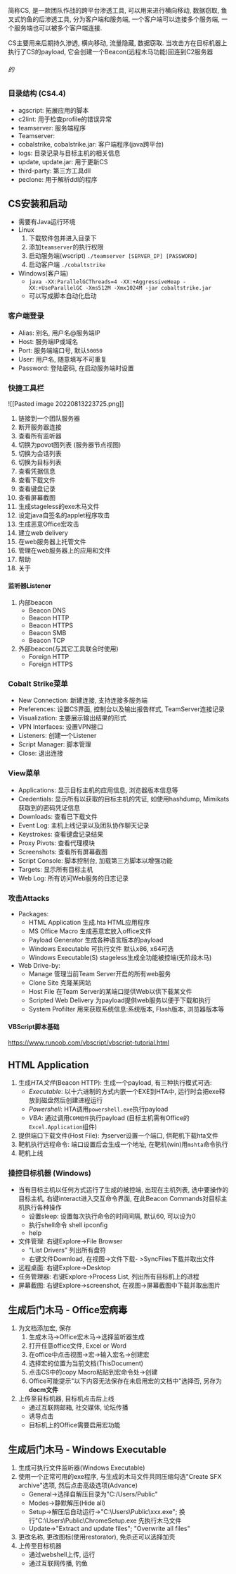 简称CS, 是一款团队作战的跨平台渗透工具, 可以用来进行横向移动, 数据窃取, 鱼叉式钓鱼的后渗透工具, 分为客户端和服务端, 一个客户端可以连接多个服务端, 一个服务端也可以被多个客户端连接.

CS主要用来后期持久渗透, 横向移动, 流量隐藏, 数据窃取. 当攻击方在目标机器上执行了CS的payload, 它会创建一个Beacon(远程木马功能)回连到C2服务器
###### 的
### 目录结构 (CS4.4)
- agscript: 拓展应用的脚本
- c2lint: 用于检查profile的错误异常
- teamserver: 服务端程序
- Teamserver: 
- cobalstrike, cobalstrike.jar: 客户端程序(java跨平台)
- logs: 目录记录与目标主机的相关信息
- update, update.jar: 用于更新CS
- third-party: 第三方工具dll
- peclone: 用于解析ddl的程序

## CS安装和启动
- 需要有Java运行环境
- Linux
	1. 下载软件包并进入目录下
	2. 添加`teamserver`的执行权限
	3. 启动服务端(wscript) `./teamserver [SERVER_IP] [PASSWORD]`
	4. 启动客户端 `./cobaltstrike`
- Windows(客户端)
	- `java -XX:ParallelGCThreads=4 -XX:+AggressiveHeap -XX:+UseParallelGC -Xms512M -Xmx1024M -jar cobaltstrike.jar`
	- 可以写成脚本自动化启动

### 客户端登录
- Alias: 别名, 用户名@服务端IP
- Host: 服务端IP或域名
- Port: 服务端端口号, 默认`50050`
- User: 用户名, 随意填写不可重复
- Password: 登陆密码, 在启动服务端时设置

### 快捷工具栏
![[Pasted image 20220813223725.png]]
1. 链接到一个团队服务器
2. 断开服务器连接
3. 查看所有监听器
4. 切换为povot图列表 (服务器节点视图)
5. 切换为会话列表
6. 切换为目标列表
7. 查看凭据信息
8. 查看下载文件
9. 查看键盘记录
10. 查看屏幕截图
11. 生成stageless的exe木马文件
12. 设定java自签名的applet程序攻击
13. 生成恶意Office宏攻击
14. 建立web delivery
15. 在web服务器上托管文件
16. 管理在web服务器上的应用和文件
17. 帮助
18. 关于

#### 监听器Listener
1. 内部beacon
	- Beacon DNS
	- Beacon HTTP
	- Beacon HTTPS
	- Beacon SMB
	- Beacon TCP
2. 外部beacon(与其它工具联合时使用)
	- Foreign HTTP
	- Foreign HTTPS

### Cobalt Strike菜单
- New Connection: 新建连接, 支持连接多服务端
- Preferences: 设置CS界面, 控制台以及输出报告样式, TeamServer连接记录
- Visualization: 主要展示输出结果的形式
- VPN Interfaces: 设置VPN接口
- Listeners: 创建一个Listener
- Script Manager: 脚本管理
- Close: 退出连接

### View菜单
- Applications: 显示目标主机的应用信息, 浏览器版本信息等
- Credentials: 显示所有以获取的目标主机的凭证, 如使用hashdump, Mimikats获取到的密码凭证信息
- Downloads: 查看已下载文件
- Event Log: 主机上线记录以及团队协作聊天记录
- Keystrokes: 查看键盘记录结果
- Proxy Pivots: 查看代理模块
- Screenshots: 查看所有屏幕截图
- Script Console: 脚本控制台, 加载第三方脚本以增强功能
- Targets: 显示所有目标主机
- Web Log: 所有访问Web服务的日志记录

### 攻击Attacks
- Packages:
	- HTML Application 生成.hta HTML应用程序
	- MS Office Macro 生成恶意宏放入office文件
	- Payload Generator 生成各种语言版本的payload
	- Windows Executable 可执行文件 默认x86, x64可选
	- Windows Executable(S) stageless生成全功能被控端(无阶段木马)
- Web Drive-by:
	- Manage 管理当前Team Server开启的所有web服务
	- Clone Site 克隆某网站
	- Host File 在Team Server的某端口提供Web以供下载某文件
	- Scripted Web Delivery 为payload提供web服务以便于下载和执行
	- System Profilter 用来获取系统信息:系统版本, Flash版本, 浏览器版本等

#### VBScript脚本基础
https://www.runoob.com/vbscript/vbscript-tutorial.html


## HTML Application
1. 生成*HTA文件*(Beacon HTTP): 生成一个payload, 有三种执行模式可选: 
	- *Executable*: 以十六进制的方式内嵌一个EXE到HTA中, 运行时会把exe释放到磁盘然后创建进程运行
	- *Powershell*: HTA调用`powershell.exe`执行payload
	- *VBA*: 通过调用`COM组件`执行payload (目标主机需有Office的`Excel.Application`组件)
1. 提供端口下载文件(Host File): 为server设置一个端口, 供靶机下载hta文件
2. 靶机执行远程命令: 端口设置后会生成一个地址, 在靶机(win)用`mshta`命令执行
3. 靶机上线
### 操控目标机器 (Windows)
- 当有目标主机以任何方式运行了生成的被控端, 出现在主机列表, 选中要操作的目标主机, 右键interact进入交互命令界面, 在此Beacon Commands对目标主机执行各种操作
	- 设置sleep: 设置每次执行命令的时间间隔, 默认60, 可以设为0
	- 执行shell命令 shell ipconfig
	- help
- 文件管理: 右键Explore->File Browser
	- "List Drivers" 列出所有盘符
	- 右键文件Download, 在视图->文件下载- >SyncFiles下载并取出文件
- 远程桌面: 右键Explore->Desktop
- 任务管理器: 右键Explore->Process List, 列出所有目标机上的进程
- 屏幕截图: 右键Explore->screenshot, 在视图->屏幕截图中下载并取出图片

## 生成后门木马 - Office宏病毒
1. 为文档添加宏, 保存
	1. 生成木马->Office宏木马->选择监听器生成
	2. 打开任意office文件, Excel or Word
	3. 在office中点击视图->宏->输入宏名->创建宏
	4. 选择宏的位置为当前文档(ThisDocument)
	5. 点击CS中的copy Macro粘贴到宏命令处->创建
	6. Office可能提示"以下内容无法保存在未启用宏的文档中"选择否, 另存为**docm文件**
2. 上传至目标机器, 目标机点击后上线
	- 通过互联网邮箱, 社交媒体, 论坛传播
	- 诱导点击
	- 目标机上的Office需要启用宏功能

## 生成后门木马 - Windows Executable
1. 生成可执行文件监听器(Windows Executable)
2. 使用一个正常可用的exe程序, 与生成的木马文件共同压缩勾选"Create SFX archive"选项, 然后点击高级选项(Advance)
	- General->选择自解压目录为"C:/Users/Public"
	- Modes->静默解压(Hide all)
	- Setup->解压后自动运行->"C:\\Users\\Public\\xxx.exe"; 换行"C:\\Users\\Public\\ChromeSetup.exe 先执行木马文件
	- Update->"Extract and update files"; "Overwrite all files"
3. 更改名称, 更改图标(使用restorator), 免杀还可以选择加壳
4. 上传至目标机器
	- 通过webshell上传, 运行
	- 通过互联网传播, 钓鱼